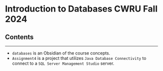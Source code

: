# Introduction to Databases CWRU Fall 2024

## Contents
---
- `databases` is an Obsidian of the course concepts.
- `Assignment4` is a project that utilizes `Java Database Connectivity` to connect to a `SQL Server Management Studio` server.
